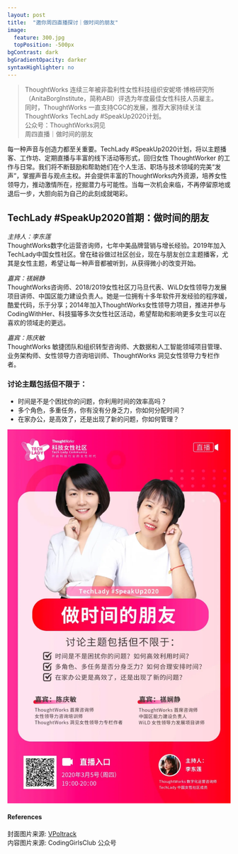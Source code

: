 ```yaml
---
layout: post
title:  "邀你周四直播探讨｜做时间的朋友"
image:
  feature: 300.jpg
  topPosition: -500px
bgContrast: dark
bgGradientOpacity: darker
syntaxHighlighter: no
---
```



> ThoughtWorks 连续三年被非盈利性女性科技组织安妮塔·博格研究所（AnitaBorgInstitute，简称ABI）评选为年度最佳女性科技人员雇主。   
> 同时，ThoughtWorks 一直支持CGC的发展，推荐大家持续关注 ThoughtWorks TechLady #SpeakUp2020计划。    
> 公众号：ThoughtWorks洞见  
> 周四直播｜做时间的朋友  

每一种声音与创造力都至关重要。TechLady #SpeakUp2020计划，将以主题播客、工作坊、定期直播与丰富的线下活动等形式，回归女性 ThoughtWorker 的工作与日常。我们将不断鼓励和帮助她们在个人生活、职场与技术领域的完美“发声”，掌握声音与观点主权。并会提供丰富的ThoughtWorks内外资源，培养女性领导力，推动激情所在，挖掘潜力与可能性。当每一次机会来临，不再停留原地或退后一步，大胆向前为自己的此刻成就喝彩。  

## TechLady #SpeakUp2020首期：做时间的朋友
_主持人：李东莲_    
ThoughtWorks数字化运营咨询师，七年中美品牌营销与增长经验。2019年加入TechLady中国女性社区。曾在硅谷做过社区创业，现在与朋友创立主题播客，尤其是女性主题，希望让每一种声音都被听到，从获得微小的改变开始。  

_嘉宾：禚娴静_  
ThoughtWorks咨询师、2018/2019女性社区刀马旦代表、WiLD女性领导力发展项目讲师、中国区能力建设负责人。她是一位拥有十多年软件开发经验的程序媛，酷爱代码，乐于分享；2014年加入ThoughtWorks女性领导力项目，推进并参与CodingWithHer、科技猫等多次女性社区活动，希望帮助和影响更多女生可以在喜欢的领域走的更远。  

_嘉宾：陈庆敏_  
ThoughtWorks 敏捷团队和组织转型咨询师、大数据和人工智能领域项目管理、业务架构师、女性领导力咨询培训师、ThoughtWorks 洞见女性领导力专栏作者。  

### 讨论主题包括但不限于：
* 时间是不是个困扰你的问题，你利用时间的效率高吗？
* 多个角色，多重任务，你有没有分身乏力，你如何分配时间？
* 在家办公，是高效了，还是出现了新的问题，你如何管理？

![301](../assets/images/301.jpg)

#### References
封面图片来源: [VPoltrack](https://twitter.com/VPoltrack)  
内容图片来源: CodingGirlsClub 公众号 
